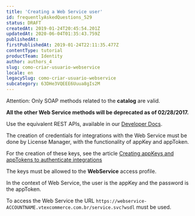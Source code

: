```yaml
---
title: 'Creating a Web Service user'
id: frequentlyAskedQuestions_529
status: DRAFT
createdAt: 2019-01-24T20:45:54.201Z
updatedAt: 2020-06-04T01:35:43.759Z
publishedAt: 
firstPublishedAt: 2019-01-24T22:11:35.477Z
contentType: tutorial
productTeam: Identity
author: authors_4
slug: como-criar-usuario-webservice
locale: en
legacySlug: como-criar-usuario-webservice
subcategory: 63DHe3VQEEE6Uuua8gIs2M
---
```


<div class="alert alert-danger"><p>Attention: Only SOAP methods related to the <strong>catalog</strong> are valid.</p>
<p><strong> All the other Web Service methods will be deprecated as of 02/28/2017.</strong></p>
<p>Use the equivalent REST APIs, available in our <a href="//help.vtex.com/developer-docs/">Developer Docs</a>.</p></div>

The creation of credentials for integrations with the Web Service must be done by License Manager, with the functionality of appKey and appToken.

For the creation of these keys, see the article [Creating appKeys and appTokens to authenticate integrations](/en/tutorial/creating-appkeys-and-apptokens-to-authenticate-integrations)

The keys must be allowed to the __WebService__ access profile.

In the context of Web Service, the user is the appKey and the password is the appToken.

To access the Web Service the URL `https://webservice-ACCOUNTNAME.vtexcommerce.com.br/service.svc?wsdl` must be used.
